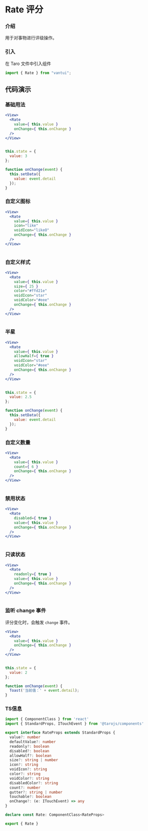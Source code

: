 # Rate 评分

### 介绍

用于对事物进行评级操作。

### 引入

在 Taro 文件中引入组件

```js
import { Rate } from "vantui"; 
```

## 代码演示

### 基础用法

```jsx
<View>
  <Rate
    value={ this.value }
    onChange={ this.onChange }
  />
</View>
 
```

```js
this.state = {
  value: 3
};

function onChange(event) {
  this.setData({
    value: event.detail
  });
} 
```

### 自定义图标

```jsx
<View>
  <Rate
    value={ this.value }
    icon="like"
    voidIcon="likeO"
    onChange={ this.onChange }
  />
</View>
 
```

### 自定义样式

```jsx
<View>
  <Rate
    value={ this.value }
    size={ 25 }
    color="#ffd21e"
    voidIcon="star"
    voidColor="#eee"
    onChange={ this.onChange }
  />
</View>
 
```

### 半星

```jsx
<View>
  <Rate
    value={ this.value }
    allowHalf={ true }
    voidIcon="star"
    voidColor="#eee"
    onChange={ this.onChange }
  />
</View>
 
```

```js
this.state = {
  value: 2.5
};

function onChange(event) {
  this.setData({
    value: event.detail
  });
} 
```

### 自定义数量

```jsx
<View>
  <Rate
    value={ this.value }
    count={ 6 }
    onChange={ this.onChange }
  />
</View>
 
```

### 禁用状态

```jsx
<View>
  <Rate
    disabled={ true }
    value={ this.value }
    onChange={ this.onChange }
  />
</View>
 
```

### 只读状态

```jsx
<View>
  <Rate
    readonly={ true }
    value={ this.value }
    onChange={ this.onChange }
  />
</View>
 
```

### 监听 change 事件

评分变化时，会触发 `change` 事件。

```jsx
<View>
  <Rate
    value={ this.value }
    onChange={ this.onChange }
  />
</View>
 
```

```js
this.state = {
  value: 2
};

function onChange(event) {
  Toast('当前值：' + event.detail);
} 
```
### TS信息
```ts 
import { ComponentClass } from 'react'
import { StandardProps, ITouchEvent } from '@tarojs/components'

export interface RateProps extends StandardProps {
  value?: number
  defaultValue?: number
  readonly?: boolean
  disabled?: boolean
  allowHalf?: boolean
  size?: string | number
  icon?: string
  voidIcon?: string
  color?: string
  voidColor?: string
  disabledColor?: string
  count?: number
  gutter?: string | number
  touchable?: boolean
  onChange?: (e: ITouchEvent) => any
}

declare const Rate: ComponentClass<RateProps>

export { Rate }
```